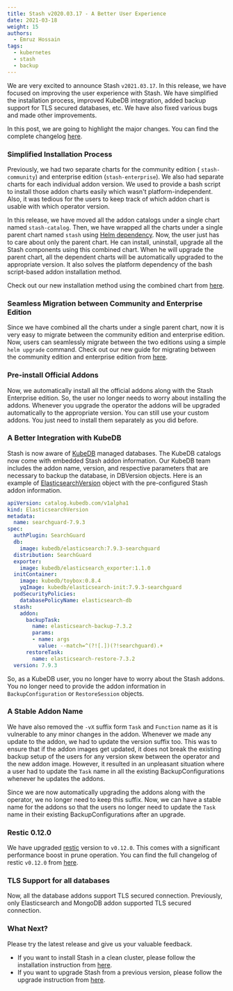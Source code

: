 ```yaml
---
title: Stash v2020.03.17 - A Better User Experience
date: 2021-03-18
weight: 15
authors:
  - Emruz Hossain
tags:
  - kubernetes
  - stash
  - backup
---
```


We are very excited to announce Stash `v2021.03.17`. In this release, we have focused on improving the user experience with Stash. We have simplified the installation process, improved KubeDB integration, added backup support for TLS secured databases, etc. We have also fixed various bugs and made other improvements.

In this post, we are going to highlight the major changes. You can find the complete changelog [here](https://github.com/stashed/CHANGELOG).

### Simplified Installation Process

Previously, we had two separate charts for the community edition ( `stash-community`) and enterprise edition (`stash-enterprise`). We also had separate charts for each individual addon version. We used to provide a bash script to install those addon charts easily which wasn't platform-independent. Also, it was tedious for the users to keep track of which addon chart is usable with which operator version.

In this release, we have moved all the addon catalogs under a single chart named `stash-catalog`. Then, we have wrapped all the charts under a single parent chart named `stash` using [Helm dependency](https://helm.sh/docs/helm/helm_dependency/). Now, the user just has to care about only the parent chart. He can install, uninstall, upgrade all the Stash components using this combined chart. When he will upgrade the parent chart, all the dependent charts will be automatically upgraded to the appropriate version. It also solves the platform dependency of the bash script-based addon installation method.

Check out our new installation method using the combined chart from [here](https://stash.run/docs/v2021.03.17/setup/).

### Seamless Migration between Community and Enterprise Edition

Since we have combined all the charts under a single parent chart, now it is very easy to migrate between the community edition and enterprise edition. Now, users can seamlessly migrate between the two editions using a simple `helm upgrade` command. Check out our new guide for migrating between the community edition and enterprise edition from [here](https://stash.run/docs/v2021.03.17/setup/upgrade/#migration-between-community-edition-and-enterprise-edition).

### Pre-install Official Addons

Now, we automatically install all the official addons along with the Stash Enterprise edition. So, the user no longer needs to worry about installing the addons. Whenever you upgrade the operator the addons will be upgraded automatically to the appropriate version. You can still use your custom addons. You just need to install them separately as you did before.

### A Better Integration with KubeDB

Stash is now aware of [KubeDB](https://kubedb.com/) managed databases. The KubeDB catalogs now come with embedded Stash addon information. Our KubeDB team includes the addon name, version, and respective parameters that are necessary to backup the database, in DBVersion objects. Here is an example of [ElasticsearchVersion](https://kubedb.com/docs/latest/guides/elasticsearch/concepts/catalog/) object with the pre-configured Stash addon information.

```yaml
apiVersion: catalog.kubedb.com/v1alpha1
kind: ElasticsearchVersion
metadata:
  name: searchguard-7.9.3
spec:
  authPlugin: SearchGuard
  db:
    image: kubedb/elasticsearch:7.9.3-searchguard
  distribution: SearchGuard
  exporter:
    image: kubedb/elasticsearch_exporter:1.1.0
  initContainer:
    image: kubedb/toybox:0.8.4
    yqImage: kubedb/elasticsearch-init:7.9.3-searchguard
  podSecurityPolicies:
    databasePolicyName: elasticsearch-db
  stash:
    addon:
      backupTask:
        name: elasticsearch-backup-7.3.2
        params:
        - name: args
          value: --match=^(?![.])(?!searchguard).+
      restoreTask:
        name: elasticsearch-restore-7.3.2
  version: 7.9.3
```

So, as a KubeDB user, you no longer have to worry about the Stash addons. You no longer need to provide the addon information in `BackupConfiguration` or `RestoreSession` objects.

### A Stable Addon Name

We have also removed the `-vX` suffix form `Task` and `Function` name as it is vulnerable to any minor changes in the addon. Whenever we made any update to the addon, we had to update the version suffix too. This was to ensure that if the addon images get updated, it does not break the existing backup setup of the users for any version skew between the operator and the new addon image. However, it resulted in an unpleasant situation where a user had to update the `Task` name in all the existing BackupConfigurations whenever he updates the addons.

Since we are now automatically upgrading the addons along with the operator, we no longer need to keep this suffix. Now, we can have a stable name for the addons so that the users no longer need to update the `Task` name in their existing BackupConfigurations after an upgrade.

### Restic 0.12.0

We have upgraded [restic](https://restic.net/) version to `v0.12.0`. This comes with a significant performance boost in prune operation. You can find the full changelog of restic `v0.12.0` from [here](https://github.com/restic/restic/releases/tag/v0.12.0).

### TLS Support for all databases

Now, all the database addons support TLS secured connection. Previously, only Elasticsearch and MongoDB addon supported TLS secured connection.

### What Next?

Please try the latest release and give us your valuable feedback.

- If you want to install Stash in a clean cluster, please follow the installation instruction from [here](https://stash.run/docs/v2021.03.17/setup/).
- If you want to upgrade Stash from a previous version, please follow the upgrade instruction from [here](https://stash.run/docs/v2021.03.17/setup/upgrade/).
